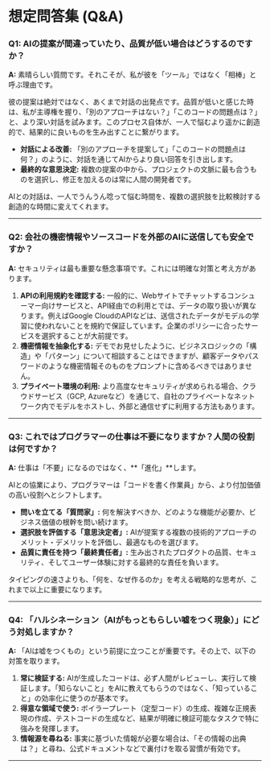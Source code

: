 # 想定問答集 (Q&A)

### Q1: AIの提案が間違っていたり、品質が低い場合はどうするのですか？

**A:** 素晴らしい質問です。それこそが、私が彼を「ツール」ではなく「相棒」と呼ぶ理由です。

彼の提案は絶対ではなく、あくまで対話の出発点です。品質が低いと感じた時は、私が主導権を握り、「別のアプローチはない？」「このコードの問題点は？」と、より深い対話を試みます。このプロセス自体が、一人で悩むより遥かに創造的で、結果的に良いものを生み出すことに繋がります。


-   **対話による改善:** 「別のアプローチを提案して」「このコードの問題点は何？」のように、対話を通じてAIからより良い回答を引き出します。
-   **最終的な意思決定:** 複数の提案の中から、プロジェクトの文脈に最も合うものを選択し、修正を加えるのは常に人間の開発者です。

AIとの対話は、一人でうんうん唸って悩む時間を、複数の選択肢を比較検討する創造的な時間に変えてくれます。

---

### Q2: 会社の機密情報やソースコードを外部のAIに送信しても安全ですか？

**A:** セキュリティは最も重要な懸念事項です。これには明確な対策と考え方があります。

1.  **APIの利用規約を確認する:** 一般的に、Webサイトでチャットするコンシューマー向けサービスと、API経由での利用とでは、データの取り扱いが異なります。例えばGoogle CloudのAPIなどは、送信されたデータがモデルの学習に使われないことを規約で保証しています。企業のポリシーに合ったサービスを選択することが大前提です。
2.  **機密情報を抽象化する:** デモでお見せしたように、ビジネスロジックの「構造」や「パターン」について相談することはできますが、顧客データやパスワードのような機密情報そのものをプロンプトに含めるべきではありません。
3.  **プライベート環境の利用:** より高度なセキュリティが求められる場合、クラウドサービス（GCP, Azureなど）を通じて、自社のプライベートなネットワーク内でモデルをホストし、外部と通信せずに利用する方法もあります。

---

### Q3: これではプログラマーの仕事は不要になりますか？人間の役割は何ですか？

**A:** 仕事は「不要」になるのではなく、**「進化」**します。

AIとの協業により、プログラマーは「コードを書く作業員」から、より付加価値の高い役割へとシフトします。

-   **問いを立てる「質問家」:** 何を解決すべきか、どのような機能が必要か、ビジネス価値の根幹を問い続けます。
-   **選択肢を評価する「意思決定者」:** AIが提案する複数の技術的アプローチのメリット・デメリットを評価し、最適なものを選びます。
-   **品質に責任を持つ「最終責任者」:** 生み出されたプロダクトの品質、セキュリティ、そしてユーザー体験に対する最終的な責任を負います。

タイピングの速さよりも、「何を、なぜ作るのか」を考える戦略的な思考が、これまで以上に重要になります。

---

### Q4: 「ハルシネーション（AIがもっともらしい嘘をつく現象）」にどう対処しますか？

**A:** 「AIは嘘をつくもの」という前提に立つことが重要です。その上で、以下の対策を取ります。

1.  **常に検証する:** AIが生成したコードは、必ず人間がレビューし、実行して検証します。「知らないこと」をAIに教えてもらうのではなく、「知っていること」の効率化に使うのが基本です。
2.  **得意な領域で使う:** ボイラープレート（定型コード）の生成、複雑な正規表現の作成、テストコードの生成など、結果が明確に検証可能なタスクで特に強みを発揮します。
3.  **情報源を尋ねる:** 事実に基づいた情報が必要な場合は、「その情報の出典は？」と尋ね、公式ドキュメントなどで裏付けを取る習慣が有効です。

---